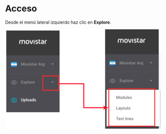 # Acceso

Desde el menú lateral izquierdo haz clic en **Explore**.

![](../.gitbook/assets/image%20%2845%29.png)

